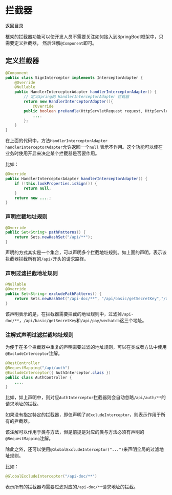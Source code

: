 # 拦截器

[返回目录](../guide.md)

框架的拦截器功能可以使开发人员不需要关注如何接入到SpringBoot框架中，只需要定义拦截器， 然后注解`@Component`即可。

## 定义拦截器

```java
@Component
public class SignInterceptor implements InterceptorAdapter {
    @Override
    @Nullable
    public HandlerInterceptorAdapter handlerInterceptorAdapter() {
        // 定义Spring的 HandlerInterceptorAdapter 拦截器
        return new HandlerInterceptorAdapter(){
            @Override
        public boolean preHandle(HttpServletRequest request, HttpServletResponse response, Object handler) {
            ....
        };
    }
}
```

在上面的代码中，方法`HandlerInterceptorAdapter handlerInterceptorAdapter`允许返回一个`null`
表示不作用。这个功能可以使在业务时使用开启来决定某个拦截器是否要作用。

比如：

```java
@Override
public HandlerInterceptorAdapter handlerInterceptorAdapter() {
    if (!this.lookProperties.isSign()) {
        return null;
    }
    return new ....;
}
```

### 声明拦截地址规则

```java
@Override
public Set<String> pathPatterns() {
    return Sets.newHashSet("/api/**");
}
```

声明的方式其实是一个集合，可以声明多个拦截地址规则。如上面的声明，表示该拦截器拦截所有的`/api/`开头的请求路径。

### 声明过滤拦截地址规则

```java
@Nullable
@Override
public Set<String> excludePathPatterns() {
    return Sets.newHashSet("/api-doc/**", "/api/basic/getSecretKey","/api/pay/wechatcb");
}
```

该声明表示的是，在拦截器需要拦截的地址规则中，过滤掉`/api-doc/**`，`/api/basic/getSecretKey`和`/api/pay/wechatcb`这三个地址。

### 注解式声明过滤拦截地址规则

为便于在多个拦截器中重复的声明需要过滤的地址规则，可以在类或者方法中使用`@ExcludeInterceptor`注解。

```java
@RestController
@RequestMapping("/api/auth")
@ExcludeInterceptor({ AuthInterceptor.class })
public class AuthController {
    ....
}
```

比如，如上声明中，则对应`AuthInterceptor`拦截器则会自动忽略`/api/auth/**`的请求地址的拦截。

如果没有指定特定的拦截器，即仅声明了`@ExcludeInterceptor`，则表示作用于所有的拦截器。

该注解可以作用于类与方法，但是前提是对应的类与方法必须有声明的`@RequestMapping`注解。

除此之外，还可以使用`@GlobalExcludeInterceptor("...")`来声明全局的过滤地址规则。

比如：

```java
@GlobalExcludeInterceptor("/api-doc/**")
```

表示所有的拦截器均需要过滤对应的`/api-doc/**`请求地址的拦截。